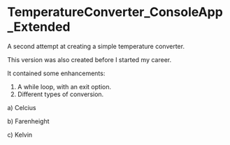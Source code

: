 # TemperatureConverter_ConsoleApp_Extended
A second attempt at creating a simple temperature converter.

This version was also created before I started my career.

It contained some enhancements:

1. A while loop, with an exit option.
2. Different types of conversion.

a) Celcius

b) Farenheight

c) Kelvin